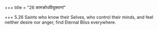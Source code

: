 +++
title = "26 कामक्रोधवियुक्तानां"

+++
5.26 Saints who know their Selves, who control their minds, and feel
neither desire nor anger, find Eternal Bliss everywhere.
